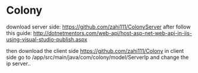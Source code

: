 
# Colony

download server side: https://github.com/zahi111/ColonyServer 
after follow this guide: http://dotnetmentors.com/web-api/host-asp-net-web-api-in-iis-using-visual-studio-publish.aspx

then download the client side https://github.com/zahi111/Colony in client side go to /app/src/main/java/com/colony/model/ServerIp and change the ip server..

